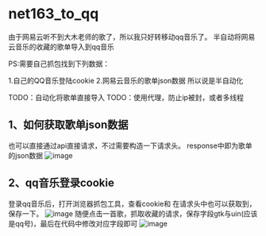 # net163_to_qq
由于网易云听不到大木老师的歌了，所以我只好转移动qq音乐了。
半自动将网易云音乐的收藏的歌单导入到qq音乐

PS:需要自己抓包找到下列数据：

1.自己的QQ音乐登陆cookie
2.网易云音乐的歌单json数据
所以说是半自动化

TODO：自动化将歌单直接导入
TODO：使用代理，防止ip被封，或者多线程

## 1、如何获取歌单json数据
也可以直接通过api直接请求，不过需要构造一下请求头。
response中即为歌单的json数据
![image](https://user-images.githubusercontent.com/42086593/164384031-e579b2f5-87e0-44a0-97f9-ebd61f2a0fba.png)
## 2、qq音乐登录cookie
登录qq音乐后，打开浏览器抓包工具，查看cookie和
在请求头中也可以获取到，保存一下。
![image](https://user-images.githubusercontent.com/42086593/164384944-a7cfe8b1-da3c-4ab1-b2da-6a1c53ce5a40.png)
随便点击一首歌，抓取收藏的请求，保存字段gtk与uin(应该是qq号)，最后在代码中修改对应字段即可
![image](https://user-images.githubusercontent.com/42086593/164385095-35ad0d6c-dd41-4a1c-b0a9-acaf200d5f6c.png)
